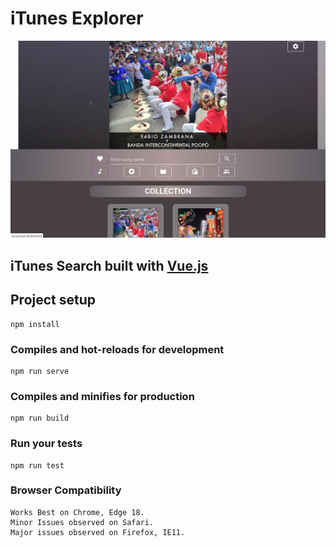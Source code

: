 # iTunes Explorer

<p align="center">
    <img src="images/screen_shot.png">
</p>

## iTunes Search built with [Vue.js](https://vuejs.org/)

## Project setup
```
npm install
```

### Compiles and hot-reloads for development
```
npm run serve
```

### Compiles and minifies for production
```
npm run build
```

### Run your tests
```
npm run test
```

### Browser Compatibility
```
Works Best on Chrome, Edge 18. 
Minor Issues observed on Safari.
Major issues observed on Firefox, IE11.
```
